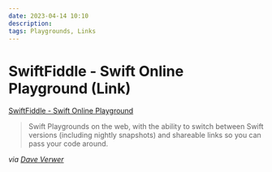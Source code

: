 ```yaml
---
date: 2023-04-14 10:10
description: 
tags: Playgrounds, Links
---
```


# SwiftFiddle - Swift Online Playground (Link)

[SwiftFiddle - Swift Online Playground](https://swiftfiddle.com/)

> Swift Playgrounds on the web, with the ability to switch between Swift versions (including nightly snapshots) and shareable links so you can pass your code around.

_via [Dave Verwer](https://iosdevweekly.com/issues/609)_
